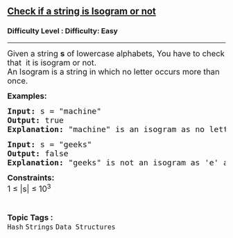 <h2><a href="https://www.geeksforgeeks.org/problems/check-if-a-string-is-isogram-or-not-1587115620/1?page=1&category=Hash&difficulty=Easy&status=unsolved&sortBy=submissions">Check if a string is Isogram or not</a></h2><h3>Difficulty Level : Difficulty: Easy</h3><hr><div class="problems_problem_content__Xm_eO"><p><span style="font-size: 18px;">Given a string <strong>s</strong> of lowercase alphabets, You have to check that&nbsp; it is isogram or not. <br>An Isogram is a string in which no letter occurs more than once.</span></p>
<p><span style="font-size: 18px;"><strong>Examples:</strong></span></p>
<pre><span style="font-size: 18px;"><strong>Input: </strong>s = "machine"
<strong>Output: </strong>true<strong>
Explanation: </strong>"machine" is an isogram as no letter has appeared twice. so we return true.
</span></pre>
<pre><span style="font-size: 18px;"><strong>Input: </strong>s = "geeks"
<strong>Output: </strong>false<strong>
Explanation: </strong>"geeks" is not an isogram as 'e' appears twice. so we return false.</span></pre>
<p><span style="font-size: 18px;"><strong>Constraints:</strong><br>1 ≤ |s| ≤ 10<sup>3</sup></span></p></div><br><p><span style=font-size:18px><strong>Topic Tags : </strong><br><code>Hash</code>&nbsp;<code>Strings</code>&nbsp;<code>Data Structures</code>&nbsp;